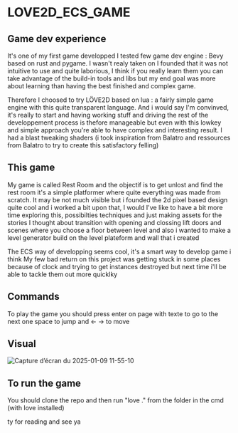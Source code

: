 # LOVE2D_ECS_GAME

## Game dev experience
It's one of my first game developped
I tested few game dev engine : Bevy based on rust and pygame. I wasn't realy taken on I founded that it was not intuitive to use and quite laborious,
I think if you really learn them you can take advantage of the build-in tools and libs but my end goal was more about learning than having the best finished and complex game.

Therefore I choosed to try LÖVE2D based on lua : a fairly simple game engine with this quite transparent language.
And i would say I'm convinved, it's really to start and having working stuff and driving the rest of the developpement process is thefore manageable
but even with this lowkey and simple approach you're able to have complex and interesting result.
I had a blast tweaking shaders (i took inspiration from Balatro and ressources from Balatro to try to create this satisfactory felling)

## This game
My game is called Rest Room and the objectif is to get unlost and find the rest room
it's a simple platformer where quite everything was made from scratch.
It may be not much visible but i founded the 2d pixel based design quite cool and i worked a bit upon that, I would I've like to have a bit more time
exploring this, possibilties techniques and just making assets
for the stories I thought about transition with opening and clossing lift doors and scenes where you choose a floor between level
and also i wanted to make a level generator build on the level plateform and wall that i created

The ECS way of developping seems cool, it's a smart way to develop game i think
My few bad return on this project was getting stuck in some places because of clock and trying to get instances destroyed but next time i'll be able to tackle them out more quicklky

## Commands
To play the game you should press enter on page with texte to go to the next one
space to jump and <- -> to move

## Visual

![Capture d’écran du 2025-01-09 11-55-10](https://github.com/user-attachments/assets/468c0be8-c9b4-4fb6-a66f-e4efdcebb67b)


## To run the game
You should clone the repo and then run "love ." from the folder in the cmd (with love installed)

ty for reading and see ya
